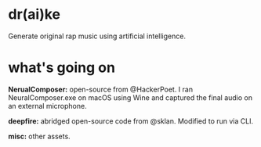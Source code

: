 # dr(ai)ke
Generate original rap music using artificial intelligence.

# what's going on

**NerualComposer:** open-source from @HackerPoet. I ran NeuralComposer.exe on macOS using Wine and captured the final audio on an external microphone. 
  
**deepfire:** abridged open-source code from @sklan. Modified to run via CLI.
  
**misc:** other assets.
